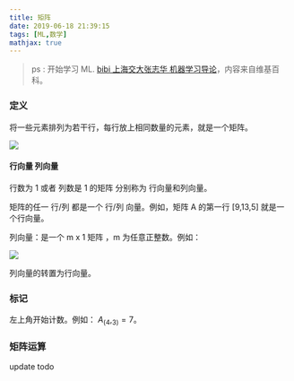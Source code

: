 ```yaml
---
title: 矩阵
date: 2019-06-18 21:39:15
tags: [ML,数学]
mathjax: true
---
```


> ps : 开始学习 ML. [bibi 上海交大张志华 机器学习导论](https://www.bilibili.com/video/av41541089?from=search&seid=6119481411164450440)，内容来自维基百科。


### 定义

将一些元素排列为若干行，每行放上相同数量的元素，就是一个矩阵。

![](https://beer-1256523277.cos.ap-shanghai.myqcloud.com/beer/blog/微信截图_20190618215031.png)

#### 行向量 列向量

行数为 1 或者 列数是 1 的矩阵 分别称为 行向量和列向量。


矩阵的任一 行/列 都是一个 行/列 向量。例如，矩阵 A 的第一行 [9,13,5] 就是一个行向量。


列向量：是一个 m x 1 矩阵 ，m 为任意正整数。例如：

![](https://beer-1256523277.cos.ap-shanghai.myqcloud.com/beer/blog/微信截图_20190618215933.png)

列向量的转置为行向量。

### 标记

左上角开始计数。例如： $A_({_4,_3}_)= 7$。 

### 矩阵运算

update todo



